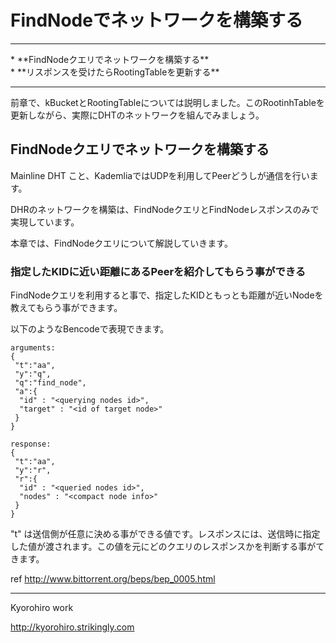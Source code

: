 # FindNodeでネットワークを構築する
<hr>
* **FindNodeクエリでネットワークを構築する**
<br>
* **リスポンスを受けたらRootingTableを更新する**
<br>
<hr>

前章で、kBucketとRootingTableについては説明しました。このRootinhTableを更新しながら、実際にDHTのネットワークを組んでみましょう。


## FindNodeクエリでネットワークを構築する
Mainline DHT こと、KademliaではUDPを利用してPeerどうしが通信を行います。

DHRのネットワークを構築は、FindNodeクエリとFindNodeレスポンスのみで実現しています。

本章では、FindNodeクエリについて解説していきます。


### 指定したKIDに近い距離にあるPeerを紹介してもらう事ができる

FindNodeクエリを利用すると事で、指定したKIDともっとも距離が近いNodeを教えてもらう事ができます。

以下のようなBencodeで表現できます。
```
arguments:  
{
 "t":"aa",
 "y":"q",
 "q":"find_node", 
 "a":{
  "id" : "<querying nodes id>", 
  "target" : "<id of target node>"
 }
}

response: 
{
 "t":"aa",
 "y":"r",
 "r":{
  "id" : "<queried nodes id>",
  "nodes" : "<compact node info>"
 }
}
```

"t" は送信側が任意に決める事ができる値です。レスポンスには、送信時に指定した値が渡されます。この値を元にどのクエリのレスポンスかを判断する事がてきます。



ref http://www.bittorrent.org/beps/bep_0005.html

-------
Kyorohiro work

http://kyorohiro.strikingly.com
